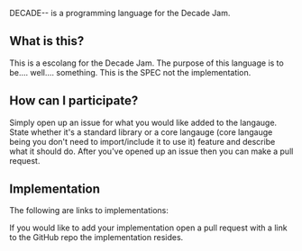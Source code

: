 DECADE-- is a programming language for the Decade Jam.

## What is this?
This is a escolang for the Decade Jam. The purpose of this language is to be.... well.... something. 
This is the SPEC not the implementation.

## How can I participate?
Simply open up an issue for what you would like added to the langauge. State whether it's a standard library or a core langauge (core langauge being you don't need to import/include it to use it) feature and describe what it should do. After you've opened up an issue then you can make a pull request. 

## Implementation
The following are links to implementations:

If you would like to add your implementation open a pull request with a link to the GitHub repo the implementation resides. 
